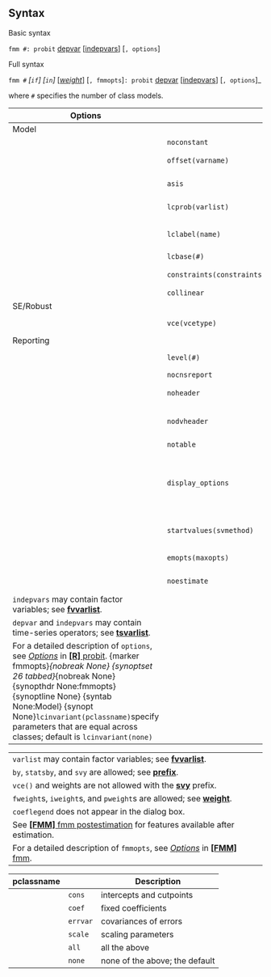 ## Syntax

Basic syntax

`fmm #: probit`
[depvar](http://www.stata.com/help.cgi?depvar)
\[[indepvars](http://www.stata.com/help.cgi?indepvars)\]
\[`, options`\]

Full syntax

`fmm #` _\[`if`\] \[`in`\]_
\[[<var class="command">weight</var><strong></strong>](fmm%20probit##weight)\]
\[`, fmmopts`\]`: probit`
[depvar](http://www.stata.com/help.cgi?depvar)
\[[indepvars](http://www.stata.com/help.cgi?indepvars)\]
<span class="nowrap">\[`, options`\]_

where `#` specifies the number of class models.

| Options                                                                                                                                                                                                                                                                                                                                                                                                                                                                                                                                                                    |                                | Description                                                                                                                            |
|----------------------------------------------------------------------------------------------------------------------------------------------------------------------------------------------------------------------------------------------------------------------------------------------------------------------------------------------------------------------------------------------------------------------------------------------------------------------------------------------------------------------------------------------------------------------------|--------------------------------|----------------------------------------------------------------------------------------------------------------------------------------|
| Model                                                                                                                                                                                                                                                                                                                                                                                                                                                                                                                                                                      |                                |                                                                                                                                        |
|                                                                                                                                                                                                                                                                                                                                                                                                                                                                                                                                                                            | `noconstant`                   | suppress the constant term                                                                                                             |
|                                                                                                                                                                                                                                                                                                                                                                                                                                                                                                                                                                            | `offset(varname)`              | include `varname` in model with coefficient constrained to 1                                                                           |
|                                                                                                                                                                                                                                                                                                                                                                                                                                                                                                                                                                            | `asis`                         | retain perfect predictor variables                                                                                                     |
|                                                                                                                                                                                                                                                                                                                                                                                                                                                                                                                                                                            | `lcprob(varlist)`              | specify independent variables for class probabilities                                                                                  |
|                                                                                                                                                                                                                                                                                                                                                                                                                                                                                                                                                                            | `lclabel(name)`                | name of the categorical latent variable; default is `lclabel(Class)`                                                                   |
|                                                                                                                                                                                                                                                                                                                                                                                                                                                                                                                                                                            | `lcbase(#)`                    | base latent class                                                                                                                      |
|                                                                                                                                                                                                                                                                                                                                                                                                                                                                                                                                                                            | `constraints(constraints)` | apply specified linear constraints                                                                                                     |
|                                                                                                                                                                                                                                                                                                                                                                                                                                                                                                                                                                            | `collinear`                    | keep collinear variables                                                                                                               |
| SE/Robust                                                                                                                                                                                                                                                                                                                                                                                                                                                                                                                                                                  |                                |                                                                                                                                        |
|                                                                                                                                                                                                                                                                                                                                                                                                                                                                                                                                                                            | `vce(vcetype)`                 | `vcetype` may be `oim`, `robust`, or `cluster clustvar`                                                                              |
| Reporting                                                                                                                                                                                                                                                                                                                                                                                                                                                                                                                                                                  |                                |                                                                                                                                        |
|                                                                                                                                                                                                                                                                                                                                                                                                                                                                                                                                                                            | `level(#)`                     | set confidence level; default is `level(95)`                                                                                           |
|                                                                                                                                                                                                                                                                                                                                                                                                                                                                                                                                                                            | `nocnsreport`                  | do not display constraints                                                                                                             |
|                                                                                                                                                                                                                                                                                                                                                                                                                                                                                                                                                                            | `noheader`                     | do not display header above parameter table                                                                                            |
|                                                                                                                                                                                                                                                                                                                                                                                                                                                                                                                                                                            | `nodvheader`                   | do not display dependent variables information in the header                                                                           |
|                                                                                                                                                                                                                                                                                                                                                                                                                                                                                                                                                                            | `notable`                      | do not display parameter table                                                                                                         |
|                                                                                                                                                                                                                                                                                                                                                                                                                                                                                                                                                                            | `display_options`              | control INCLUDE help shortdes-displayoptall {syntab None:Maximization} {synopt None}`maximize_options`control the maximization process |
|                                                                                                                                                                                                                                                                                                                                                                                                                                                                                                                                                                            | `startvalues(svmethod)`        | method for obtaining starting values; default is `startvalues(factor)`                                                                 |
|                                                                                                                                                                                                                                                                                                                                                                                                                                                                                                                                                                            | `emopts(maxopts)`              | control EM algorithm for improved starting values                                                                                      |
|                                                                                                                                                                                                                                                                                                                                                                                                                                                                                                                                                                            | `noestimate`                   | do not fit the model; show starting values instead                                                                                     |
| `indepvars` may contain factor variables; see [<strong>fvvarlist</strong>](http://www.stata.com/help.cgi?fvvarlist).                                                                                                                                                                                                                                                                                                                                                                                                                            |                                |                                                                                                                                        |
| `depvar` and `indepvars` may contain time-series operators; see [<strong>tsvarlist</strong>](http://www.stata.com/help.cgi?tsvarlist).                                                                                                                                                                                                                                                                                                                                                                                                          |                                |                                                                                                                                        |
| For a detailed description of `options`, see [<var class="command">Options</var><strong></strong>](probit##options) in [<strong>[R]</strong> probit](http://www.stata.com/help.cgi?probit). <span options="fmmopts">{marker fmmopts}_{nobreak None} <span options="26 tabbed">{synoptset 26 tabbed}_{nobreak None} {synopthdr None:fmmopts} {synoptline None} {syntab None:Model} {synopt None}`lcinvariant(pclassname)`specify parameters that are equal across classes; default is `lcinvariant(none)` |                                |                                                                                                                                        |

|                                                                                                                                                                                                                                            |     |     |
|--------------------------------------------------------------------------------------------------------------------------------------------------------------------------------------------------------------------------------------------|-----|-----|
| `varlist` may contain factor variables; see [<strong>fvvarlist</strong>](http://www.stata.com/help.cgi?fvvarlist).                                                                                              |     |     |
| `by`, `statsby`, and `svy` are allowed; see [<strong>prefix</strong>](http://www.stata.com/help.cgi?prefix).                                                                                                    |     |     |
| `vce()` and weights are not allowed with the [<strong>svy</strong>](http://www.stata.com/help.cgi?svy) prefix.                                                                                                  |     |     |
| `fweight`s, `iweight`s, and `pweight`s are allowed; see [<strong>weight</strong>](http://www.stata.com/help.cgi?weight).                                                                                        |     |     |
| `coeflegend` does not appear in the dialog box.                                                                                                                                                                                            |     |     |
| See [<strong>[FMM]</strong> fmm postestimation](http://www.stata.com/help.cgi?fmm_postestimation) for features available after estimation.                                                                      |     |     |
| For a detailed description of `fmmopts`, see [<var class="command">Options</var><strong></strong>](fmm##options) in [<strong>[FMM]</strong> fmm](http://www.stata.com/help.cgi?fmm). |     |     |

| pclassname |          | Description                    |
|------------|----------|--------------------------------|
|            | `cons`   | intercepts and cutpoints       |
|            | `coef`   | fixed coefficients             |
|            | `errvar` | covariances of errors          |
|            | `scale`  | scaling parameters             |
|            | `all`    | all the above                  |
|            | `none`   | none of the above; the default |
